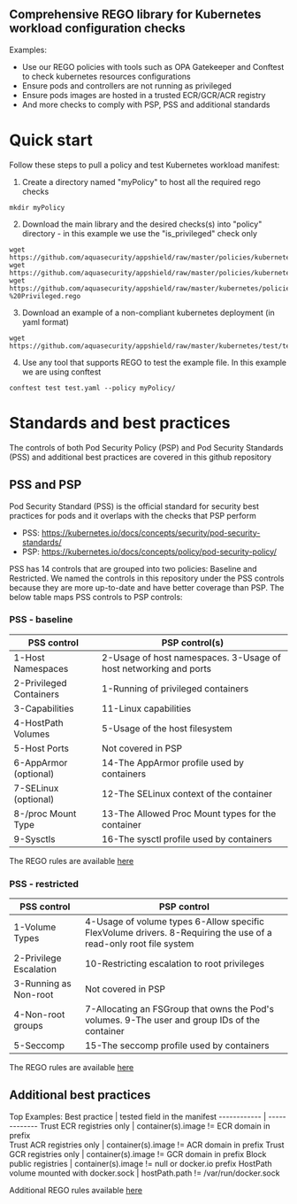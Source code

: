 ## Comprehensive REGO library for Kubernetes workload configuration checks

Examples:
- Use our REGO policies with tools such as OPA Gatekeeper and Conftest to check kubernetes resources configurations
- Ensure pods and controllers are not running as privileged
- Ensure pods images are hosted in a trusted ECR/GCR/ACR registry
- And more checks to comply with PSP, PSS and additional standards

# Quick start
Follow these steps to pull a policy and test Kubernetes workload manifest:
1. Create a directory named "myPolicy" to host all the required rego checks

```
mkdir myPolicy
```
2. Download the main library and the desired checks(s) into "policy" directory - in this example we use the "is_privileged" check only
```
wget https://github.com/aquasecurity/appshield/raw/master/policies/kubernetes/lib/kubernetes.rego
wget https://github.com/aquasecurity/appshield/raw/master/policies/kubernetes/lib/utils.rego
wget https://github.com/aquasecurity/appshield/raw/master/kubernetes/policies/pss/Baseline%20%232%20-%20Privileged.rego
```
3. Download an example of a non-compliant kubernetes deployment (in yaml format) 
```
wget https://github.com/aquasecurity/appshield/raw/master/kubernetes/test/test.yaml
```
4. Use any tool that supports REGO to test the example file. In this example we are using conftest
```
conftest test test.yaml --policy myPolicy/
```

# Standards and best practices
The controls of both Pod Security Policy (PSP) and Pod Security Standards (PSS) and additional best practices are covered in this github repository

## PSS and PSP
Pod Security Standard (PSS) is the official standard for security best practices for pods and it overlaps with the checks that PSP perform
- PSS: https://kubernetes.io/docs/concepts/security/pod-security-standards/
- PSP: https://kubernetes.io/docs/concepts/policy/pod-security-policy/

PSS has 14 controls that are grouped into two policies: Baseline and Restricted. We named the controls in this repository under the PSS controls because they are more up-to-date and have better coverage than PSP. The below table maps PSS controls to PSP controls:

### PSS - baseline

PSS control | PSP control(s)
------------ | -------------
1-Host Namespaces | 2-Usage of host namespaces. 3-Usage of host networking and ports
2-Privileged Containers |	1-Running of privileged containers
3-Capabilities | 11-Linux capabilities
4-HostPath Volumes | 5-Usage of the host filesystem
5-Host Ports | Not covered in PSP
6-AppArmor (optional)	| 14-The AppArmor profile used by containers
7-SELinux (optional)	| 12-The SELinux context of the container
8-/proc Mount Type	| 13-The Allowed Proc Mount types for the container
9-Sysctls	| 16-The sysctl profile used by containers

The REGO rules are available [here](https://github.com/aquasecurity/appshield/tree/master/kubernetes/policies/pss)

### PSS - restricted

PSS control | PSP control
------------ | -------------
1-Volume Types | 4-Usage of volume types 6-Allow specific FlexVolume drivers. 8-Requiring the use of a read-only root file system
2-Privilege Escalation | 10-Restricting escalation to root privileges
3-Running as Non-root | Not covered in PSP
4-Non-root groups | 7-Allocating an FSGroup that owns the Pod's volumes. 9-The user and group IDs of the container
5-Seccomp | 15-The seccomp profile used by containers

The REGO rules are available [here](https://github.com/aquasecurity/appshield/tree/master/kubernetes/policies/pss)

## Additional best practices

Top Examples:
Best practice | tested field in the manifest
------------ | -------------
Trust ECR registries only | container(s).image != ECR domain in prefix  
Trust ACR registries only | container(s).image != ACR domain in prefix
Trust GCR registries only | container(s).image != GCR domain in prefix
Block public registries | container(s).image != null or docker.io prefix
HostPath volume mounted with docker.sock | hostPath.path != /var/run/docker.sock

Additional REGO rules available [here](https://github.com/aquasecurity/appshield/tree/master/kubernetes/policies/general)

